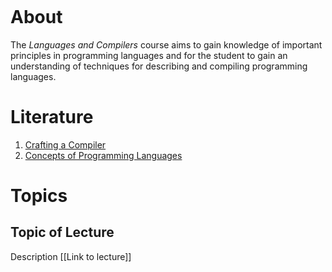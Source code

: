 ```toc
```

# About
The _Languages and Compilers_ course aims to gain knowledge of important principles in programming languages and for the student to gain an understanding of techniques for describing and compiling programming languages.

# Literature
1. [Crafting a Compiler](CraftingACompiler.pdf)
2. [Concepts of Programming Languages](ConceptsOfProgrammingLanguages.pdf)

# Topics

## Topic of Lecture
Description
[[Link to lecture]]